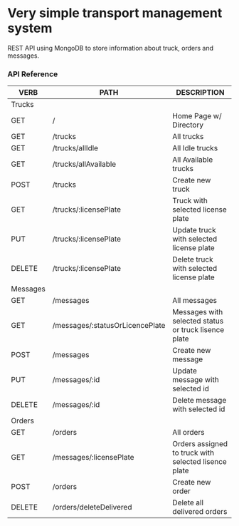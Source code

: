# Very simple transport management system
REST API using MongoDB to store information about truck, orders and messages.

### API Reference
   VERB 		 | 		  PATH 		 |  	 DESCRIPTION
------------ | ------------- | -------------------
Trucks | | |
GET | / | Home Page w/ Directory |
GET | /trucks | All trucks |
GET | /trucks/allIdle | All Idle trucks |
GET | /trucks/allAvailable | All Available trucks |
POST | /trucks | Create new truck |
GET | /trucks/:licensePlate | Truck with selected license plate |
PUT | /trucks/:licensePlate | Update truck with selected license plate |
DELETE | /trucks/:licensePlate | Delete truck with selected license plate |
Messages | | |
GET | /messages | All messages | 
GET | /messages/:statusOrLicencePlate | Messages with selected status or truck lisence plate | 
POST | /messages | Create new message |
PUT | /messages/:id | Update message with selected id |
DELETE | /messages/:id | Delete message with selected id |
Orders | | |
GET | /orders | All orders | 
GET | /messages/:licensePlate | Orders assigned to truck with selected lisence plate | 
POST | /orders | Create new order |
DELETE | /orders/deleteDelivered | Delete all delivered orders |